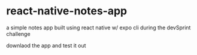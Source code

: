 # react-native-notes-app
a simple notes app built using react native w/ expo cli during the devSprint challenge

downlaod the app and test it out

